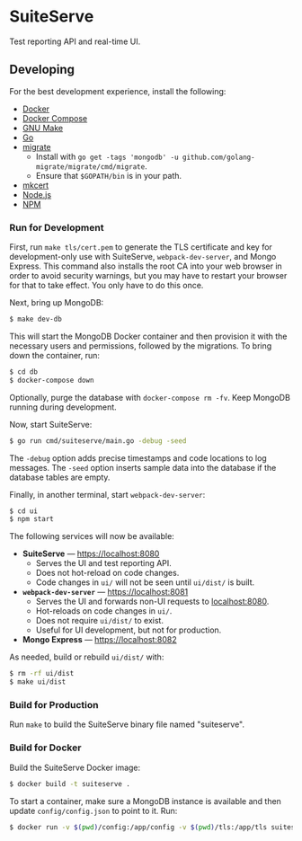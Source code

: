 # SuiteServe
Test reporting API and real-time UI.

## Developing
For the best development experience, install the following:
- [Docker](https://www.docker.com)
- [Docker Compose](https://docs.docker.com/compose/install/)
- [GNU Make](https://www.gnu.org/software/make/)
- [Go](https://golang.org)
- [migrate](https://github.com/golang-migrate/migrate)
  - Install with `go get -tags 'mongodb' -u github.com/golang-migrate/migrate/cmd/migrate`.
  - Ensure that `$GOPATH/bin` is in your path.
- [mkcert](https://github.com/FiloSottile/mkcert)
- [Node.js](https://nodejs.org)
- [NPM](https://www.npmjs.com)

### Run for Development
First, run `make tls/cert.pem` to generate the TLS certificate and key for development-only use with SuiteServe, `webpack-dev-server`, and Mongo Express. This command also installs the root CA into your web browser in order to avoid security warnings, but you may have to restart your browser for that to take effect. You only have to do this once.

Next, bring up MongoDB:
```bash
$ make dev-db
```

This will start the MongoDB Docker container and then provision it with the necessary users and permissions, followed by the migrations. To bring down the container, run:
```bash
$ cd db
$ docker-compose down
```

Optionally, purge the database with `docker-compose rm -fv`. Keep MongoDB running during development.

Now, start SuiteServe:
```bash
$ go run cmd/suiteserve/main.go -debug -seed
```

The `-debug` option adds precise timestamps and code locations to log messages. The `-seed` option inserts sample data into the database if the database tables are empty.

Finally, in another terminal, start `webpack-dev-server`:
```bash
$ cd ui
$ npm start
```

The following services will now be available:
- **SuiteServe** &mdash; [https://localhost:8080](https://localhost:8080)
  - Serves the UI and test reporting API.
  - Does not hot-reload on code changes.
  - Code changes in `ui/` will not be seen until `ui/dist/` is built.
- **`webpack-dev-server`** &mdash; [https://localhost:8081](https://localhost:8081)
  - Serves the UI and forwards non-UI requests to [localhost:8080](https://localhost:8080).
  - Hot-reloads on code changes in `ui/`.
  - Does not require `ui/dist/` to exist.
  - Useful for UI development, but not for production.
- **Mongo Express** &mdash; [https://localhost:8082](https://localhost:8082)

As needed, build or rebuild `ui/dist/` with:
```bash
$ rm -rf ui/dist
$ make ui/dist
```

### Build for Production
Run `make` to build the SuiteServe binary file named "suiteserve".

### Build for Docker
Build the SuiteServe Docker image:
```bash
$ docker build -t suiteserve .
```

To start a container, make sure a MongoDB instance is available and then update `config/config.json` to point to it. Run:
```bash
$ docker run -v $(pwd)/config:/app/config -v $(pwd)/tls:/app/tls suiteserve
```

